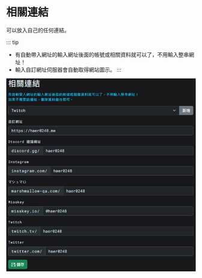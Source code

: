 # 相關連結
可以放入自己的任何連結。

::: tip
- 有自動帶入網址的輸入網址後面的帳號或相關資料就可以了，不用輸入整串網址！
- 輸入自訂網址伺服器會自動取得網站圖示。
:::

![Image](/images/platform-settings/socials.png)
